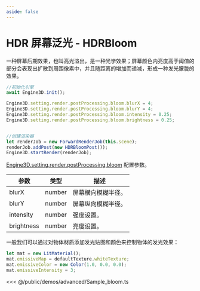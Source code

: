 ```yaml
---
aside: false
---
```

# HDR 屏幕泛光 - HDRBloom
一种屏幕后期效果，也叫高光溢出，是一种光学效果；屏幕颜色内亮度高于阈值的部分会表现出扩散到周围像素中，并且随距离的增加而递减，形成一种发光朦胧的效果。
```ts
//初始化引擎
await Engine3D.init();

Engine3D.setting.render.postProcessing.bloom.blurX = 4;
Engine3D.setting.render.postProcessing.bloom.blurY = 4;
Engine3D.setting.render.postProcessing.bloom.intensity = 0.25;
Engine3D.setting.render.postProcessing.bloom.brightness = 0.25;


//创建渲染器
let renderJob = new ForwardRenderJob(this.scene);
renderJob.addPost(new HDRBloomPost());
Engine3D.startRender(renderJob);
```

[Engine3D.setting.render.postProcessing.bloom](../../api/types/BloomSetting.md) 配置参数。

| 参数 | 类型 | 描述 |
| --- | --- | --- |
| blurX | number | 屏幕横向模糊半径。|
| blurY | number |  屏幕纵向模糊半径。|
| intensity | number |  强度设置。|
| brightness | number |  亮度设置。|

一般我们可以通过对物体材质添加发光贴图和颜色来控制物体的发光效果：
```ts
let mat = new LitMaterial();
mat.emissiveMap = defaultTexture.whiteTexture;
mat.emissiveColor = new Color(1.0, 0.0, 0.0);
mat.emissiveIntensity = 3;
```
<Demo src="/demos/advanced/Sample_bloom.ts"></Demo>

<<< @/public/demos/advanced/Sample_bloom.ts